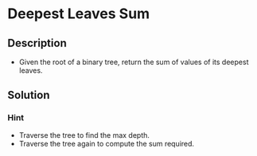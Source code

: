 # Deepest Leaves Sum

## Description

* Given the root of a binary tree, return the sum of values of its deepest leaves.

## Solution

### Hint

* Traverse the tree to find the max depth.
* Traverse the tree again to compute the sum required.
